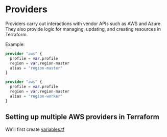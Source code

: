 # Providers

Providers carry out interactions with vendor APIs such as AWS and Azure.
They also provide logic for managing, updating, and creating resources in Terraform.

Example:
```terraform
provider "aws" {
  profile = var.profile
  region = var.region-master
  alias = "region-master"
}

provider "aws" {
  profile = var.profile
  region = var.region-master
  alias = "region-worker"
}
```

## Setting up multiple AWS providers in Terraform

We'll first create [variables.tf](../terraform/variables.tf)